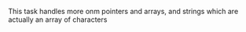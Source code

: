 This task handles more onm pointers and arrays, and strings which are actually an array of characters
